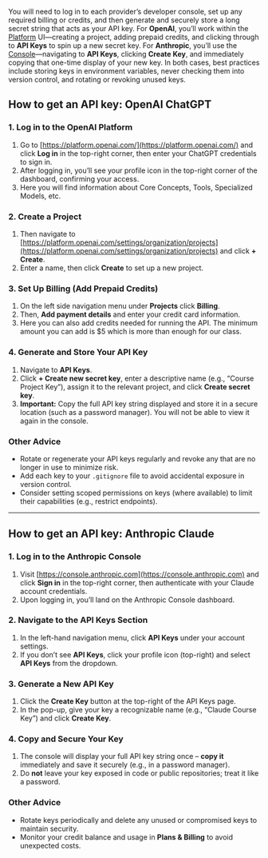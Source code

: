 You will need to log in to each provider’s developer console, set up any required billing or credits, and then generate and securely store a long secret string that acts as your API key. For **OpenAI**, you’ll work within the [Platform](https://platform.openai.com/) UI—creating a project, adding prepaid credits, and clicking through to **API Keys** to spin up a new secret key. For **Anthropic**, you’ll use the [Console](https://console.anthropic.com/)—navigating to **API Keys**, clicking **Create Key**, and immediately copying that one-time display of your new key. In both cases, best practices include storing keys in environment variables, never checking them into version control, and rotating or revoking unused keys.

## How to get an API key: OpenAI ChatGPT

### 1. Log in to the OpenAI Platform

1. Go to [https://platform.openai.com/](https://platform.openai.com/) and click **Log in** in the top-right corner, then enter your ChatGPT credentials to sign in.
2. After logging in, you’ll see your profile icon in the top-right corner of the dashboard, confirming your access.
3. Here you will find information about Core Concepts, Tools, Specialized Models, etc.

### 2. Create a Project

1. Then navigate to [https://platform.openai.com/settings/organization/projects](https://platform.openai.com/settings/organization/projects) and click **+ Create**. 
2. Enter a name, then click **Create** to set up a new project. 

### 3. Set Up Billing (Add Prepaid Credits)

1. On the left side navigation menu under **Projects** click **Billing**. 
2. Then, **Add payment details** and enter your credit card information. 
3. Here you can also add credits needed for running the API. The minimum amount you can add is \$5 which is more than enough for our class. 

### 4. Generate and Store Your API Key

1. Navigate to **API Keys**. 
2. Click **+ Create new secret key**, enter a descriptive name (e.g., “Course Project Key”), assign it to the relevant project, and click **Create secret key**. 
3. **Important:** Copy the full API key string displayed and store it in a secure location (such as a password manager). You will not be able to view it again in the console.

### Other Advice

* Rotate or regenerate your API keys regularly and revoke any that are no longer in use to minimize risk. 
* Add each key to your `.gitignore` file to avoid accidental exposure in version control. 
* Consider setting scoped permissions on keys (where available) to limit their capabilities (e.g., restrict endpoints). 

---

## How to get an API key: Anthropic Claude

### 1. Log in to the Anthropic Console

1. Visit [https://console.anthropic.com](https://console.anthropic.com) and click **Sign in** in the top-right corner, then authenticate with your Claude account credentials. 
2. Upon logging in, you’ll land on the Anthropic Console dashboard. 

### 2. Navigate to the API Keys Section

1. In the left-hand navigation menu, click **API Keys** under your account settings.
2. If you don’t see **API Keys**, click your profile icon (top-right) and select **API Keys** from the dropdown. 

### 3. Generate a New API Key

1. Click the **Create Key** button at the top-right of the API Keys page. 
2. In the pop-up, give your key a recognizable name (e.g., “Claude Course Key”) and click **Create Key**. 

### 4. Copy and Secure Your Key

1. The console will display your full API key string once – **copy it** immediately and save it securely (e.g., in a password manager). 
2. Do **not** leave your key exposed in code or public repositories; treat it like a password. 

### Other Advice

* Rotate keys periodically and delete any unused or compromised keys to maintain security.
* Monitor your credit balance and usage in **Plans & Billing** to avoid unexpected costs. 

